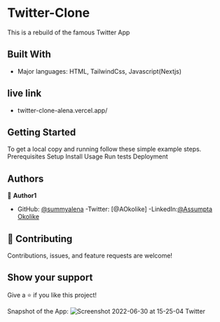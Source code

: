 # Twitter-Clone
This is a rebuild of the famous Twitter App


## Built With

- Major languages: HTML, TailwindCss, Javascript(Nextjs)

## live link

- twitter-clone-alena.vercel.app/

## Getting Started
To get a local copy and running follow these simple example steps.
Prerequisites
Setup
Install
Usage
Run tests
Deployment

## Authors

👤 **Author1**

- GitHub: [@summyalena](https://github.com/summyalena)
-Twitter: [@AOkolike]
-LinkedIn:[@Assumpta Okolike](https://www.linkedin.com/in/assumpta-okolike-58aba41b3/)

## 🤝 Contributing

Contributions, issues, and feature requests are welcome!


## Show your support

Give a ⭐️ if you like this project!

Snapshot of the App:
![Screenshot 2022-06-30 at 15-25-04 Twitter](https://user-images.githubusercontent.com/95056164/176705344-17f8c457-5d50-4728-872c-00489f8cadf3.png)


